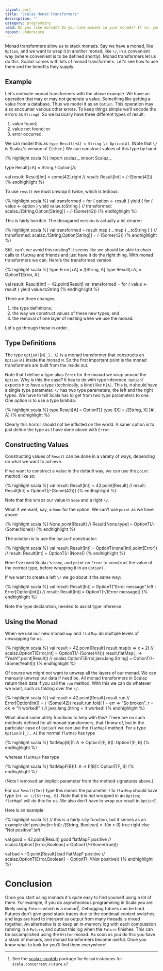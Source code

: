 ```yaml
---
layout: post
title: "Scalaz Monad Transformers"
description: ""
category: programming
lead: Do you like monads? Do you like monads in your monads? If so, you'll love monad transformers. If you like monads in your monads, you like Scala, and you want to learn more about monad transformers then read on &hellip;
repost: underscore
---
```


Monad transformers allow us to stack monads. Say we have a monad, like `Option`, and we want to wrap it in another monad, like `\/`, in a convenient way (where convenient is to be defined shortly). Monad transformers let us do this. Scalaz comes with lots of monad transformers. Let's see how to use them and the benefits they supply.

## Example

Let's motivate monad transformers with the above example. We have an operation that may or may not generate a value. Something like getting a value from a database. Thus we model it as an `Option`. This operation may also encounter various other errors. To keep things simple we'll encode the errors as `String`s. So we basically have three different types of result:

1. value found;
2. value not found; or
3. error occurred.

We can model this as `type Result[+A] = String \/ Option[A]`. (Note that `\/` is Scalaz's version of `Either`.)  We can construct values of this type by hand:

{% highlight scala %}
import scalaz._
import Scalaz._

type Result[+A] = String \/ Option[A]

val result: Result[Int] = some(42).right
// result: Result[Int] = \/-(Some(42))
{% endhighlight %}

To use `result` we must unwrap it twice, which is tedious:

{% highlight scala %}
val transformed =
  for {
    option <- result
  } yield {
    for {
      value <- option
    } yield value.toString
  }
// transformed: scalaz.\/[String,Option[String]] = \/-(Some(42))
{% endhighlight %}

This is fairly horrible. The desugared version is actually a bit clearer:

{% highlight scala %}
val transformed = result map { _ map { _.toString } }
// transformed: scalaz.\/[String,Option[String]] = \/-(Some(42))
{% endhighlight %}

Still, can't we avoid this nesting? It seems like we should be able to chain calls to `flatMap` and friends and just have it do the right thing. With monad transformers we can. Here's the transformed version.

{% highlight scala %}
type Error[+A] = \/[String, A]
type Result[+A] = OptionT[Error, A]

val result: Result[Int] = 42.point[Result]
val transformed =
  for {
    value <- result
  } yield value.toString
{% endhighlight %}

There are three changes:

1. the type definitions;
2. the way we construct values of these new types; and
3. the removal of one layer of nesting when we use the monad.

Let's go through these in order.

## Type Definitions

The type `OptionT[M[_], A]` is a monad transformer that constructs an `Option[A]` inside the monad `M`. So the first important point is the monad transformers are built from the inside out.

Note that I define a type alias `Error` for the monad we wrap around the `Option`. Why is this the case? It has to do with type inference. `OptionT` expects `M` to have a type (technically, a kind) like `M[A]`. This is, `M` should have a single type parameter. `\/` has two type parameters, the left and the right types. We have to tell Scala has to get from two type parameters to one. One option is to use a type lambda:

{% highlight scala %}
type Result[A] = OptionT[{ type l[X] = \/[String, X] }#l, A]
{% endhighlight %}

Clearly this horror should not be inflicted on the world. A saner option is to just define the type as I have done above with `Error`.

## Constructing Values

Constructing values of `Result` can be done in a variety of ways, depending on what we want to achieve.

If we want to construct a value in the default way, we can use the `point` method like so:

{% highlight scala %}
val result: Result[Int] = 42.point[Result]
// result: Result[Int] = OptionT(\/-(Some(42)))
{% endhighlight %}

Note that this wraps our value in `Some` and a right `\/`.

What if we want, say, a `None` for the option. We can't use `point` as we have above:

{% highlight scala %}
None.point[Result]
// Result[None.type] = OptionT(\/-(Some(None)))
{% endhighlight %}

The solution is to use the `OptionT` constructor:

{% highlight scala %}
val result: Result[Int] = OptionT(none[Int].point[Error])
// result: Result[Int] = OptionT(\/-(None))
{% endhighlight %}

Here I've used Scalaz's `none`, and `point` on `Error` to construct the value of the correct type, before wrapping it in an `OptionT`.

If we want to create a left `\/` we go about it the same way:

{% highlight scala %}
val result: Result[Int] = OptionT("Error message".left : Error[Option[Int]])
// result: Result[Int] = OptionT(-\/(Error message))
{% endhighlight %}

Note the type declaration, needed to assist type inference.


## Using the Monad

When we use our new monad `map` and `flatMap` do multiple levels of unwrapping for us.

{% highlight scala %}
val result = 42.point[Result]
result.map(x => x + 2)
// scalaz.OptionT[Error,Int] = OptionT(\/-(Some(44)))
result.flatMap(_ => "Yeah!".point[Result])
// scalaz.OptionT[Error,java.lang.String] = OptionT(\/-(Some(Yeah!)))
{% endhighlight %}

Of course we might not want to unwrap all the layers of our monad. We can manually unwrap our data if need be. All monad transformers in Scalaz return their data if you call the `run` method. With this we can do whatever we want, such as folding over the `\/`.

{% highlight scala %}
val result = 42.point[Result]
result.run
// Error[Option[Int]] = \/-(Some(42))
result.run.fold(
  l = err => "So broken",
  r = ok  => "It worked!"
)
// java.lang.String = It worked!
{% endhighlight %}

What about some utility functions to help with this? There are no such methods defined for all monad transformers, that I know of, but in the particular case of `OptionT` we can use the `flatMapF` method. For a type `Option[F[_], A]` the normal `flatMap` has type

{% highlight scala %}
flatMap[B](f: A => OptionT[F, B]): OptionT[F, B]
{% endhighlight %}

whereas `flatMapF` has type

{% highlight scala %}
flatMapF[B](f: A => F[B]): OptionT[F, B]
{% endhighlight %}

(Note I removed an implicit parameter from the method signatures above.)

For our `Result[Int]` type this means the parameter `f` to `flatMap` should have type `Int => \/[String, B]`. Note that `B` is *not* wrapped in an `Option`; `flatMapF` will do this for us. We also don't have to wrap our result in `OptionT`.

Here is an example:

{% highlight scala %}
// this is a fairly silly function, but it serves as an example
def positive(in: Int): \/[String, Boolean] =
  if(in > 0)
    true.right
  else
    "Not positive".left

val good = 42.point[Result]
good flatMapF positive
// scalaz.OptionT[Error,Boolean] = OptionT(\/-(Some(true)))

val bad = -3.point[Result]
bad flatMapF positive
// scalaz.OptionT[Error,Boolean] = OptionT(-\/(Not positive))
{% endhighlight %}


# Conclusion

Once you start using monads it's quite easy to find yourself using a lot of them. For example, if you do asynchronous programming in Scala you are likely using `Future` which is a monad[^scalaz-contrib]. Debugging futures can be hard. Futures don't give good stack traces due to the continual context switches, and logs are hard to interpret as output from many threads is mixed together. An alternative is to keep an in-memory log with each computation running in a `Future`, and output this log when the `Future` finishes. This can be accomplished using the `Writer` monad. As soon as you do this you have a stack of monads, and monad transformers become useful. Once you know what to look for you'll find them everywhere!

[^scalaz-contrib]: See the [scalaz-contrib](https://github.com/typelevel/scalaz-contrib) package for `Monad` instances for `scala.concurrent.Future`.
